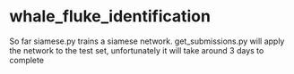 # whale_fluke_identification

So far siamese.py trains a siamese network. get_submissions.py will apply the network to the test set, unfortunately it will take around 3 days to complete
